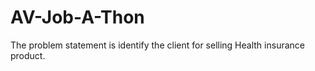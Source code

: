 # AV-Job-A-Thon

The problem statement is identify the client for selling Health insurance product.
